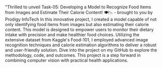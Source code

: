 "Thrilled to unveil Task-05: Developing a Model to Recognize Food Items from Images and Estimate Their Calorie Content! 🍽️📉 - brought to you by Prodigy InfoTech
In this innovative project, I created a model capable of not only identifying food items from images but also estimating their calorie content. This model is designed to empower users to monitor their dietary intake with precision and make healthier food choices.
Utilizing the extensive dataset from Kaggle's Food-101, I employed advanced image recognition techniques and calorie estimation algorithms to deliver a robust and user-friendly solution.
Dive into the project on my GitHub to explore the methodology, code, and outcomes. This project is a step forward in combining computer vision with practical health applications.

